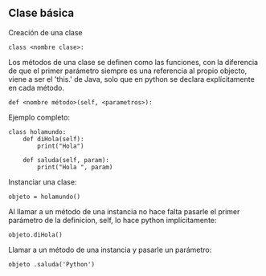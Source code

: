 ## Clase básica

Creación de una clase

    class <nombre clase>:

Los métodos de una clase se definen como las funciones, con la diferencia de que el primer parámetro siempre es una referencia al propio objecto, viene a ser el 'this.' de Java, solo que en python se declara explícitamente en cada método.

    def <nombre método>(self, <parametros>):

Ejemplo completo:

    class holamundo:
        def diHola(self):
            print("Hola")

        def saluda(self, param):
            print("Hola ", param)

Instanciar una clase:

    objeto = holamundo()

Al llamar a un método de una instancia no hace falta pasarle el primer parámetro de la definicion, self, lo hace python implícitamente:

    objeto.diHola()

Llamar a un método de una instancia y pasarle un parámetro:

    objeto .saluda('Python')

